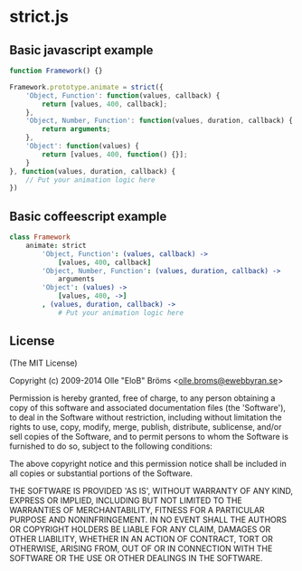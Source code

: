 strict.js
=========

## Basic javascript example
``` js
function Framework() {}

Framework.prototype.animate = strict({
	'Object, Function': function(values, callback) {
		return [values, 400, callback];
	},
	'Object, Number, Function': function(values, duration, callback) {
		return arguments;
	},
	'Object': function(values) {
		return [values, 400, function() {}];
	}
}, function(values, duration, callback) {
	// Put your animation logic here 
})
```

## Basic coffeescript example
``` coffeescript
class Framework
    animate: strict
        'Object, Function': (values, callback) ->
            [values, 400, callback]
        'Object, Number, Function': (values, duration, callback) ->
            arguments
        'Object': (values) ->
            [values, 400, ->]
        , (values, duration, callback) ->
            # Put your animation logic here
```

## License

(The MIT License)

Copyright (c) 2009-2014 Olle "EloB" Bröms &lt;olle.broms@ewebbyran.se&gt;

Permission is hereby granted, free of charge, to any person obtaining
a copy of this software and associated documentation files (the
'Software'), to deal in the Software without restriction, including
without limitation the rights to use, copy, modify, merge, publish,
distribute, sublicense, and/or sell copies of the Software, and to
permit persons to whom the Software is furnished to do so, subject to
the following conditions:

The above copyright notice and this permission notice shall be
included in all copies or substantial portions of the Software.

THE SOFTWARE IS PROVIDED 'AS IS', WITHOUT WARRANTY OF ANY KIND,
EXPRESS OR IMPLIED, INCLUDING BUT NOT LIMITED TO THE WARRANTIES OF
MERCHANTABILITY, FITNESS FOR A PARTICULAR PURPOSE AND NONINFRINGEMENT.
IN NO EVENT SHALL THE AUTHORS OR COPYRIGHT HOLDERS BE LIABLE FOR ANY
CLAIM, DAMAGES OR OTHER LIABILITY, WHETHER IN AN ACTION OF CONTRACT,
TORT OR OTHERWISE, ARISING FROM, OUT OF OR IN CONNECTION WITH THE
SOFTWARE OR THE USE OR OTHER DEALINGS IN THE SOFTWARE.